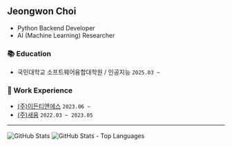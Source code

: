 ## Jeongwon Choi

- Python Backend Developer  
- AI (Machine Learning) Researcher  

### 📚 Education
- 국민대학교 소프트웨어융합대학원 / 인공지능 `2025.03 ~ `

### 💼 Work Experience
- [(주)이든티앤에스](https://edentns.com/) `2023.06 ~ `
- [(주)새움](http://www.swoom.co.kr/) `2022.03 ~ 2023.05`

---

<div>
  <span>
    <img align="center" title="GitHub Stats" src="https://github-readme-stats.vercel.app/api?username=banb3515&count_private=true&show_icons=true&title_color=fff&icon_color=79ff97&text_color=9f9f9f&bg_color=151515" />
  </span>
  <span>
    <img align="center" title="GitHub Stats - Top Languages" src="https://github-readme-stats.vercel.app/api/top-langs/?username=banb3515&langs_count=8&layout=compact&title_color=fff&icon_color=79ff97&text_color=9f9f9f&bg_color=151515" />
  </span>
</div>
